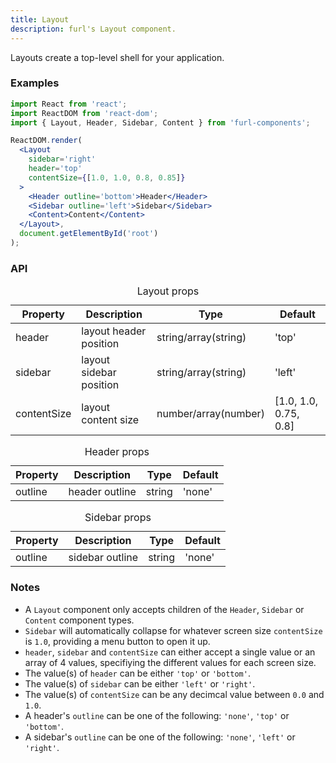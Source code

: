```yaml
---
title: Layout
description: furl's Layout component.
---
```


Layouts create a top-level shell for your application.

### Examples

<layoutexamples></layoutexamples>

```jsx
import React from 'react';
import ReactDOM from 'react-dom';
import { Layout, Header, Sidebar, Content } from 'furl-components';

ReactDOM.render(
  <Layout 
    sidebar='right' 
    header='top'
    contentSize={[1.0, 1.0, 0.8, 0.85]}
  >
    <Header outline='bottom'>Header</Header>
    <Sidebar outline='left'>Sidebar</Sidebar>
    <Content>Content</Content>
  </Layout>, 
  document.getElementById('root')
);
```

### API

<table>
  <caption>Layout props</caption>
  <thead>
    <tr>
      <th>Property</th>
      <th colspan="3">Description</th>
      <th>Type</th>
      <th>Default</th>
    </tr>
  </thead>
  <tbody>
    <tr>
      <td class="font-c">header</td>
      <td colspan="3">layout header position</td>
      <td>string/array(string)</td>
      <td class='font-c'>'top'</td>
    </tr>
    <tr>
      <td class="font-c">sidebar</td>
      <td colspan="3">layout sidebar position</td>
      <td>string/array(string)</td>
      <td class='font-c'>'left'</td>
    </tr>
    <tr>
      <td class="font-c">contentSize</td>
      <td colspan="3">layout content size</td>
      <td>number/array(number)</td>
      <td class='font-c'>[1.0, 1.0, 0.75, 0.8]</td>
    </tr>
  </tbody>
</table>

<table>
  <caption>Header props</caption>
  <thead>
    <tr>
      <th>Property</th>
      <th colspan="3">Description</th>
      <th>Type</th>
      <th>Default</th>
    </tr>
  </thead>
  <tbody>
    <tr>
      <td class="font-c">outline</td>
      <td colspan="3">header outline</td>
      <td>string</td>
      <td class='font-c'>'none'</td>
    </tr>
  </tbody>
</table>

<table>
  <caption>Sidebar props</caption>
  <thead>
    <tr>
      <th>Property</th>
      <th colspan="3">Description</th>
      <th>Type</th>
      <th>Default</th>
    </tr>
  </thead>
  <tbody>
    <tr>
      <td class="font-c">outline</td>
      <td colspan="3">sidebar outline</td>
      <td>string</td>
      <td class='font-c'>'none'</td>
    </tr>
  </tbody>
</table>

### Notes

* A `Layout` component only accepts children of the `Header`, `Sidebar` or `Content` component types.
* `Sidebar` will automatically collapse for whatever screen size `contentSize` is `1.0`, providing a menu button to open it up.
* `header`, `sidebar` and `contentSize` can either accept a single value or an array of 4 values, specifiying the different values for each screen size.
* The value(s) of `header` can be either `'top'` or `'bottom'`.
* The value(s) of `sidebar` can be either `'left'` or `'right'`.
* The value(s) of `contentSize` can be any decimcal value between `0.0` and `1.0`.
* A header's `outline` can be one of the following: `'none'`, `'top'` or `'bottom'`.
* A sidebar's `outline` can be one of the following: `'none'`, `'left'` or `'right'`.
